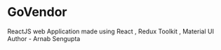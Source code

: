 # GoVendor
ReactJS web Application made using React , Redux Toolkit , Material UI 
Author - Arnab Sengupta
